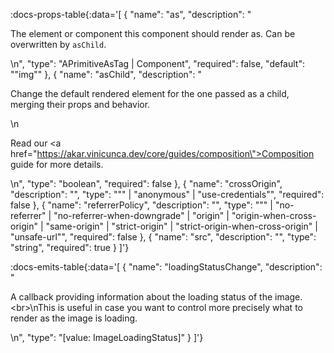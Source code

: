 <!-- This file was automatic generated. Do not edit it manually -->

:docs-props-table{:data='[
  {
    "name": "as",
    "description": "<p>The element or component this component should render as. Can be overwritten by <code>asChild</code>.</p>\n",
    "type": "APrimitiveAsTag | Component",
    "required": false,
    "default": "\"img\""
  },
  {
    "name": "asChild",
    "description": "<p>Change the default rendered element for the one passed as a child, merging their props and behavior.</p>\n<p>Read our <a href=\"https://akar.vinicunca.dev/core/guides/composition\">Composition</a> guide for more details.</p>\n",
    "type": "boolean",
    "required": false
  },
  {
    "name": "crossOrigin",
    "description": "",
    "type": "\"\" | \"anonymous\" | \"use-credentials\"",
    "required": false
  },
  {
    "name": "referrerPolicy",
    "description": "",
    "type": "\"\" | \"no-referrer\" | \"no-referrer-when-downgrade\" | \"origin\" | \"origin-when-cross-origin\" | \"same-origin\" | \"strict-origin\" | \"strict-origin-when-cross-origin\" | \"unsafe-url\"",
    "required": false
  },
  {
    "name": "src",
    "description": "",
    "type": "string",
    "required": true
  }
]'} 

:docs-emits-table{:data='[
  {
    "name": "loadingStatusChange",
    "description": "<p>A callback providing information about the loading status of the image. &lt;br&gt;\nThis is useful in case you want to control more precisely what to render as the image is loading.</p>\n",
    "type": "[value: ImageLoadingStatus]"
  }
]'} 

